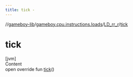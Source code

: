 ```yaml
---
title: tick -
---
```

//[gameboy-lib](../../index.md)/[gameboy.cpu.instructions.loads](../index.md)/[LD_rr_r](index.md)/[tick](tick.md)



# tick  
[jvm]  
Content  
open override fun [tick](tick.md)()  



